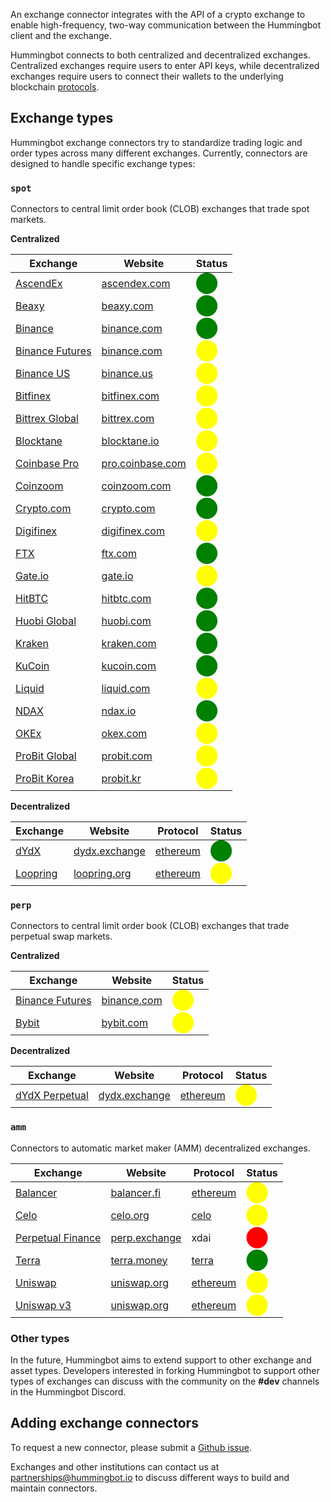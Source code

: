 An exchange connector integrates with the API of a crypto exchange to enable high-frequency, two-way communication between the Hummingbot client and the exchange.

Hummingbot connects to both centralized and decentralized exchanges. Centralized exchanges require users to enter API keys, while decentralized exchanges require users to connect their wallets to the underlying blockchain [protocols](/protocols).

## Exchange types 

Hummingbot exchange connectors try to standardize trading logic and order types across many different exchanges. Currently, connectors are designed to handle specific exchange types:

### `spot`

Connectors to central limit order book (CLOB) exchanges that trade spot markets.

**Centralized**

| Exchange                                        | Website                                      | Status                                               |
| ----------------------------------------------- | -------------------------------------------- | ---------------------------------------------------- |
| [AscendEx](/exchanges/ascend-ex)                | [ascendex.com](https://ascendex.com/)        | <span style="color:green; font-size:25px">⬤</span>  |
| [Beaxy](/exchanges/beaxy)                       | [beaxy.com](https://beaxy.com/)              | <span style="color:green; font-size:25px">⬤</span>  |
| [Binance](/exchanges/binance)                   | [binance.com](https://binance.com)           | <span style="color:green; font-size:25px">⬤</span>  |
| [Binance Futures](/exchanges/binance-perpetual) | [binance.com](https://binance.com)           | <span style="color:yellow; font-size:25px">⬤</span> |
| [Binance US](/exchanges/binance-us)             | [binance.us](https://www.binance.us)         | <span style="color:yellow; font-size:25px">⬤</span> |
| [Bitfinex](/exchanges/bitfinex)                 | [bitfinex.com](https://bitfinex.com)         | <span style="color:yellow; font-size:25px">⬤</span> |
| [Bittrex Global](/exchanges/bittrex)            | [bittrex.com](https://bittrex.com)           | <span style="color:yellow; font-size:25px">⬤</span> |
| [Blocktane](/exchanges/blocktane)               | [blocktane.io](https://blocktane.io/)        | <span style="color:yellow; font-size:25px">⬤</span> |
| [Coinbase Pro](/exchanges/coinbase)             | [pro.coinbase.com](https://pro.coinbase.com) | <span style="color:yellow; font-size:25px">⬤</span> |
| [Coinzoom](/exchanges/coinzoom)                 | [coinzoom.com](https://www.coinzoom.com/)    | <span style="color:green; font-size:25px">⬤</span>  |
| [Crypto.com](/exchanges/crypto-com)             | [crypto.com](https://crypto.com)             | <span style="color:green; font-size:25px">⬤</span>  |
| [Digifinex](/exchanges/digifinex)               | [digifinex.com](https://www.digifinex.com/)  | <span style="color:yellow; font-size:25px">⬤</span> |
| [FTX](/exchanges/ftx)                           | [ftx.com](https://ftx.com/foundation)        | <span style="color:green; font-size:25px">⬤</span>  |
| [Gate.io](/exchanges/gate-io)                   | [gate.io](https://www.gate.io/)              | <span style="color:yellow; font-size:25px">⬤</span> |
| [HitBTC](/exchanges/hitbtc)                     | [hitbtc.com](https://hitbtc.com/)            | <span style="color:green; font-size:25px">⬤</span>  |
| [Huobi Global](/exchanges/huobi)                | [huobi.com](https://huobi.com)               | <span style="color:green; font-size:25px">⬤</span>  |
| [Kraken](/exchanges/kraken)                     | [kraken.com](https://kraken.com)             | <span style="color:green; font-size:25px">⬤</span>  |
| [KuCoin](/exchanges/kucoin)                     | [kucoin.com](https://kucoin.com)             | <span style="color:green; font-size:25px">⬤</span>  |
| [Liquid](/exchanges/liquid)                     | [liquid.com](https://liquid.com)             | <span style="color:yellow; font-size:25px">⬤</span> |
| [NDAX](/exchanges/ndax)                         | [ndax.io](https://ndax.io/)                  | <span style="color:green; font-size:25px">⬤</span>  |
| [OKEx](/exchanges/okex)                         | [okex.com](https://www.okex.com/)            | <span style="color:yellow; font-size:25px">⬤</span> |
| [ProBit Global](/exchanges/probit)              | [probit.com](https://www.probit.com/)        | <span style="color:yellow; font-size:25px">⬤</span> |
| [ProBit Korea](/exchanges/probit-korea/)        | [probit.kr](https://www.probit.kr/en-us/)    | <span style="color:yellow; font-size:25px">⬤</span> |

**Decentralized**

| Exchange                                         | Website                                      | Protocol                         | Status                                               |
| ------------------------------------------------ |--------------------------------------------- | -------------------------------- | ---------------------------------------------------- |
| [dYdX](/exchanges/dydx)                          | [dydx.exchange](https://dydx.exchange/)      | [ethereum](/protocols/ethereum)  | <span style="color:green; font-size:25px">⬤</span>  |
| [Loopring](/exchanges/loopring)                  | [loopring.org](https://loopring.org)         | [ethereum](/protocols/ethereum)  | <span style="color:yellow; font-size:25px">⬤</span> |

### `perp`

Connectors to central limit order book (CLOB) exchanges that trade perpetual swap markets.

**Centralized**

| Exchange                                         | Website                                      | Status                                               |
| ------------------------------------------------ | -------------------------------------------- | ---------------------------------------------------- |
| [Binance Futures](/exchanges/binance-perpetual)  | [binance.com](https://binance.com)           | <span style="color:yellow; font-size:25px">⬤</span> |
| [Bybit](/exchanges/dydx-perpetual)               | [bybit.com](https://dydx.exchange/)          | <span style="color:yellow; font-size:25px">⬤</span> |

**Decentralized**

| Exchange                                         | Website                                      | Protocol                          | Status                                               |
| ------------------------------------------------ | -------------------------------------------- | --------------------------------- | ---------------------------------------------------- |
| [dYdX Perpetual](/exchanges/dydx-perpetual)      | [dydx.exchange](https://dydx.exchange/)      | [ethereum](/protocols/ethereum)   | <span style="color:yellow; font-size:25px">⬤</span> |

### `amm`

Connectors to automatic market maker (AMM) decentralized exchanges.

| Exchange                                         | Website                                      | Protocol                          | Status                                               |
| ------------------------------------------------ | -------------------------------------------- | --------------------------------- | ---------------------------------------------------- |
| [Balancer](/exchanges/balancer)                  | [balancer.fi](https://balancer.fi/)          | [ethereum](/protocols/ethereum)   | <span style="color:yellow; font-size:25px">⬤</span> |
| [Celo](/exchanges/celo/)                         | [celo.org](https://celo.org/)                | [celo](/protocols/celo)           | <span style="color:yellow; font-size:25px">⬤</span> |
| [Perpetual Finance](/connectors/perp-fi)         | [perp.exchange](https://perp.exchange/)      | xdai                              | <span style="color:red; font-size:25px">⬤</span>    |
| [Terra](/connectors/terra)                       | [terra.money](https://www.terra.money/)      | [terra](/protocols/terra)         | <span style="color:green; font-size:25px">⬤</span>  |
| [Uniswap](/connectors/uniswap)                   | [uniswap.org](https://uniswap.org/)          | [ethereum](/protocols/ethereum)   | <span style="color:yellow; font-size:25px">⬤</span> |
| [Uniswap v3](/exchanges/uniswap-v3)              | [uniswap.org](https://uniswap.org/)          | [ethereum](/protocols/ethereum)   | <span style="color:yellow; font-size:25px">⬤</span> |

### Other types

In the future, Hummingbot aims to extend support to other exchange and asset types. Developers interested in forking Hummingbot to support other types of exchanges can discuss with the community on the **#dev** channels in the Hummingbot Discord.

## Adding exchange connectors

To request a new connector, please submit a [Github issue](https://github.com/CoinAlpha/hummingbot/issues).

Exchanges and other institutions can contact us at [partnerships@hummingbot.io](mailto:partnerships@hummingbot.io) to discuss different ways to build and maintain connectors.


